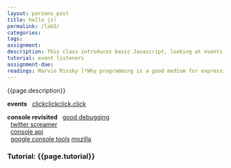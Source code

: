 ```yaml
---  
layout: parsons_post  
title: hello js!
permalink: /lab5/  
categories:   
tags:  
assignment: 
description: This class introduces basic Javascript, looking at events and console debugging.
tutorial: event listeners
assignment-due: 
readings: Marvin Minsky [*Why programming is a good medium for expressing poorly understood and sloppily-formulated ideas*](http://worrydream.com/refs/Minsky%20-%20Why%20programming%20is%20a%20good%20medium%20for%20expressing%20poorly%20understood%20and%20sloppily-formulated%20ideas.pdf)
---  
```


{{page.description}}

**events**
  [clickclickclick.click](https://clickclickclick.click)

**console revisited**
  [good debugging](https://medium.com/appsflyer/10-tips-for-javascript-debugging-like-a-pro-with-console-7140027eb5f6)  
  [twitter screamer](https://twitter.com/bcrypt/status/928036206092439555?s=20)  
  [console api](https://developer.mozilla.org/en-US/docs/Web/API/console)  
  [google console tools](https://developers.google.com/web/tools/chrome-devtools/console) [mozilla](https://developer.mozilla.org/en-US/docs/Tools/Browser_Console)  


### Tutorial: {{page.tutorial}}
